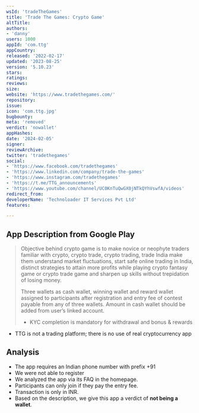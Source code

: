 ```yaml
---
wsId: 'tradeTheGames'
title: 'Trade The Games: Crypto Game'
altTitle: 
authors:
- 'danny'
users: 1000
appId: 'com.ttg'
appCountry: 
released: '2022-02-17'
updated: '2023-08-25'
version: '5.10.23'
stars: 
ratings: 
reviews: 
size: 
website: 'https://www.tradethegames.com/'
repository: 
issue: 
icon: 'com.ttg.jpg'
bugbounty: 
meta: 'removed'
verdict: 'nowallet'
appHashes: 
date: '2024-02-05'
signer: 
reviewArchive: 
twitter: 'tradethegames'
social:
- 'https://www.facebook.com/tradethegames'
- 'https://www.linkedin.com/company/trade-the-games'
- 'https://www.instagram.com/tradethegames'
- 'https://t.me/TTG_announcements'
- 'https://www.youtube.com/channel/UC0KnTuQwGX0jNTkQYhVswfA/videos'
redirect_from: 
developerName: 'Technoloader IT Services Pvt Ltd'
features: 

---
```


## App Description from Google Play

> Objective behind crypto game is to make novice or neophyte traders familiar with crypto, crypto trade, crypto trading, trade India make them understand market fluctuations, start safe online trading in India, distinct strategies to attain more profits while playing crypto fantasy game or crypto trade game and sharpen up skills without trepidation of losing money.
>
> Three wallets as cash wallet, winning wallet and reward wallet assigned to participants after registration and entry fee of contest payable from any of three wallets. Amount in cash wallet should be added from user’s linked account.
>
> - KYC completion is mandatory for withdrawal and bonus & rewards
- TTG is not a trading platform; there is no use of real cryptocurrency app

## Analysis 

- The app requires an Indian phone number with prefix +91
- We were not able to register
- We analyzed the app via its FAQ in the homepage.
- Participants can only join if they pay the entry fee. 
- Transaction is only in INR. 
- Based on the description, we give this app a verdict of **not being a wallet**.


